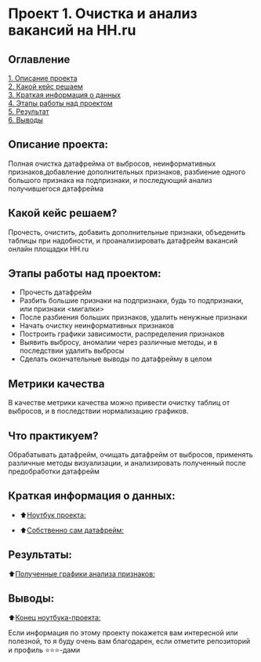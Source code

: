 # Проект 1. Очистка и анализ вакансий на HH.ru

## Оглавление  
[1. Описание проекта](#about)  
[2. Какой кейс решаем](#case)  
[3. Краткая информация о данных](#data_info)  
[4. Этапы работы над проектом](#requirements)  
[5. Результат](#results)    
[6. Выводы](#finaly) 

<h2 id="about">Описание проекта:</h2>
Полная очистка датафрейма от выбросов, неинформативных признаков,добавление дополнительных признаков, разбиение одного большого признака на подпризнаки, и последующий анализ получившегося датафрейма


<h2 id="case">Какой кейс решаем?</h2>
Прочесть, очистить, добавить дополнительные признаки, объеденить таблицы при надобности, и проанализировать датафрейм вакансий онлайн площадки HH.ru

<h2 id="requirements">Этапы работы над проектом:</h2>

- Прочесть датафрейм
- Разбить большие признаки на подпризнаки, будь то подпризнаки, или признаки <мигалки>
- После разбиения больших признаков, удалить ненужные признаки
- Начать очистку неинформативных признаков
- Построить графики зависимости, распределения признаков
- Выявить выбросу, аномалии через различные методы, и в последствии удалить выбросы
- Сделать окончательные выводы по датафрейму в целом

  
<h2 id="metrics">Метрики качества</h2>
В качестве метрики качества можно привести очистку таблиц от выбросов, и в последствии нормализацию графиков.

<h2 id="practise">Что практикуем?</h2>
Обрабатывать датафрейм, очищать датафрейм от выбросов, применять различные методы визуализации, и анализировать полученный после предобработки датафрейм


<h2 id="data_info">Краткая информация о данных:</h2>

- :arrow_up:[Ноутбук проекта: ](PROJECT_1/hh_ru_main.ipynb)
  
- :arrow_up:[Собственно сам датафрейм: ](https://drive.google.com/file/d/1Ixg_5IV1MyV3mtBbwKQ98YK2N-d3wbMZ/view?usp=sharing)

<h2 id="results">Результаты: </h2>  

:arrow_up:[Полученные графики анализа признаков: ](PROJECT_1/Plotly_charts)


<h2 id="finaly">Выводы: </h2>

:arrow_up:[Конец ноутбука-проекта: ](PROJECT_1/hh_ru_main.ipynb)


Если информация по этому проекту покажется вам интересной или полезной, то я буду очень вам благодарен, если отметите репозиторий и профиль ⭐️⭐️⭐️-дами
